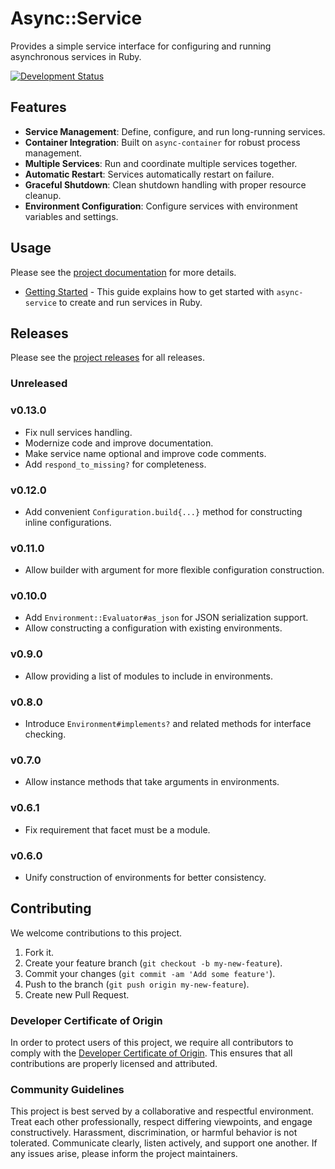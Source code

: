 # Async::Service

Provides a simple service interface for configuring and running asynchronous services in Ruby.

[![Development Status](https://github.com/socketry/async-service/workflows/Test/badge.svg)](https://github.com/socketry/async-service/actions?workflow=Test)

## Features

  - **Service Management**: Define, configure, and run long-running services.
  - **Container Integration**: Built on `async-container` for robust process management.
  - **Multiple Services**: Run and coordinate multiple services together.
  - **Automatic Restart**: Services automatically restart on failure.
  - **Graceful Shutdown**: Clean shutdown handling with proper resource cleanup.
  - **Environment Configuration**: Configure services with environment variables and settings.

## Usage

Please see the [project documentation](https://socketry.github.io/async-service/) for more details.

  - [Getting Started](https://socketry.github.io/async-service/guides/getting-started/index) - This guide explains how to get started with `async-service` to create and run services in Ruby.

## Releases

Please see the [project releases](https://socketry.github.io/async-service/releases/index) for all releases.

### Unreleased

### v0.13.0

  - Fix null services handling.
  - Modernize code and improve documentation.
  - Make service name optional and improve code comments.
  - Add `respond_to_missing?` for completeness.

### v0.12.0

  - Add convenient `Configuration.build{...}` method for constructing inline configurations.

### v0.11.0

  - Allow builder with argument for more flexible configuration construction.

### v0.10.0

  - Add `Environment::Evaluator#as_json` for JSON serialization support.
  - Allow constructing a configuration with existing environments.

### v0.9.0

  - Allow providing a list of modules to include in environments.

### v0.8.0

  - Introduce `Environment#implements?` and related methods for interface checking.

### v0.7.0

  - Allow instance methods that take arguments in environments.

### v0.6.1

  - Fix requirement that facet must be a module.

### v0.6.0

  - Unify construction of environments for better consistency.

## Contributing

We welcome contributions to this project.

1.  Fork it.
2.  Create your feature branch (`git checkout -b my-new-feature`).
3.  Commit your changes (`git commit -am 'Add some feature'`).
4.  Push to the branch (`git push origin my-new-feature`).
5.  Create new Pull Request.

### Developer Certificate of Origin

In order to protect users of this project, we require all contributors to comply with the [Developer Certificate of Origin](https://developercertificate.org/). This ensures that all contributions are properly licensed and attributed.

### Community Guidelines

This project is best served by a collaborative and respectful environment. Treat each other professionally, respect differing viewpoints, and engage constructively. Harassment, discrimination, or harmful behavior is not tolerated. Communicate clearly, listen actively, and support one another. If any issues arise, please inform the project maintainers.
